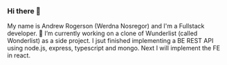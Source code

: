 ### Hi there 👋

My name is Andrew Rogerson (Werdna Nosregor) and I'm a Fullstack developer. 🔭 I’m currently working on a clone of Wunderlist (called Wonderlist) as a side project. I jsut finished implementing a BE REST API using node.js, express, typescript and mongo. Next I will implement the FE in react.
<!--
**nosregor/nosregor** is a ✨ _special_ ✨ repository because its `README.md` (this file) appears on your GitHub profile.

Here are some ideas to get you started:

- 🔭 I’m currently working on ...
- 🌱 I’m currently learning ...
- 👯 I’m looking to collaborate on ...
- 🤔 I’m looking for help with ...
- 💬 Ask me about ...
- 📫 How to reach me: ...
- 😄 Pronouns: ...
- ⚡ Fun fact: ...
-->
